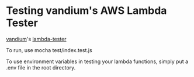 # Testing vandium's AWS Lambda Tester

[vandium](http://vandium.io)'s [lambda-tester](https://github.com/vandium-io/lambda-tester/)

To run, use mocha test/index.test.js

To use environment variables in testing your lambda functions, simply put a .env file in the root directory.
